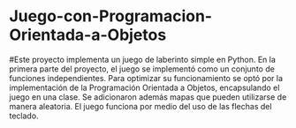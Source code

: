# Juego-con-Programacion-Orientada-a-Objetos

#Este proyecto implementa un juego de laberinto simple en Python.
En la primera parte del proyecto, el juego se implementó como un conjunto de funciones independientes. Para optimizar su funcionamiento se optó por la implementación de la Programación Orientada a Objetos, encapsulando el juego en una clase. Se adicionaron además mapas que pueden utilizarse de manera aleatoria.
El juego funciona por medio del uso de las flechas del teclado. 
